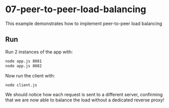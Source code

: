 # 07-peer-to-peer-load-balancing

This example demonstrates how to implement peer-to-peer load balancing

## Run

Run 2 instances of the app with:

```bash
node app.js 8081
node app.js 8082
```

Now run the client with:

```bash
node client.js
```

We should notice how each request is sent to a different server, confirming that
we are now able to balance the load without a dedicated reverse proxy!
